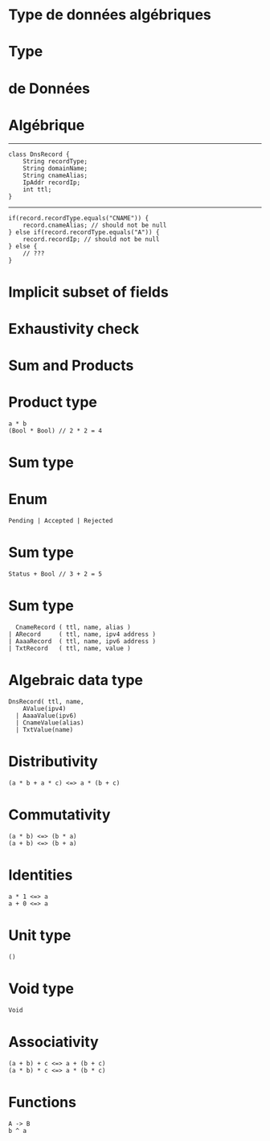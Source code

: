 # Type de données algébriques

# Type

# de Données

# Algébrique

--------------------------------------------------------------------------------

    class DnsRecord {
        String recordType;
        String domainName;
        String cnameAlias;
        IpAddr recordIp;
        int ttl;
    }

--------------------------------------------------------------------------------

    if(record.recordType.equals("CNAME")) {
        record.cnameAlias; // should not be null
    } else if(record.recordType.equals("A")) {
        record.recordIp; // should not be null
    } else {
        // ???
    }

# Implicit subset of fields

# Exhaustivity check

# Sum and Products

# Product type

    a * b
    (Bool * Bool) // 2 * 2 = 4

# Sum type

# Enum

    Pending | Accepted | Rejected

# Sum type

    Status + Bool // 3 + 2 = 5

# Sum type

      CnameRecord ( ttl, name, alias )
    | ARecord     ( ttl, name, ipv4 address )
    | AaaaRecord  ( ttl, name, ipv6 address )
    | TxtRecord   ( ttl, name, value )

# Algebraic data type

    DnsRecord( ttl, name,
        AValue(ipv4)
      | AaaaValue(ipv6)
      | CnameValue(alias)
      | TxtValue(name)

# Distributivity

    (a * b + a * c) <=> a * (b + c)

# Commutativity

    (a * b) <=> (b * a)
    (a + b) <=> (b + a)

# Identities

    a * 1 <=> a
    a + 0 <=> a

# Unit type

    ()

# Void type

    Void

# Associativity

    (a + b) + c <=> a + (b + c)
    (a * b) * c <=> a * (b * c)

# Functions

    A -> B
    b ^ a
